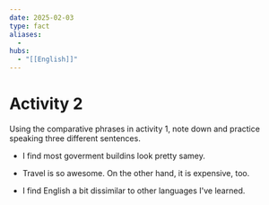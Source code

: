 ```yaml
---
date: 2025-02-03
type: fact
aliases:
  -
hubs:
  - "[[English]]"
---
```


# Activity 2

Using the comparative phrases in activity 1, note down and practice speaking three different sentences.

- I find most goverment buildins look pretty samey.

- Travel is so awesome. On the other hand, it is expensive, too.

- I find English a bit dissimilar to other languages I've learned.



